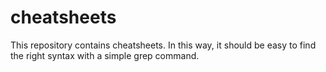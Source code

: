 # cheatsheets
This repository contains cheatsheets. In this way, it should be easy to find the right syntax with a simple grep command.
